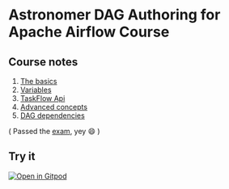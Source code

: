 # Astronomer DAG Authoring for Apache Airflow Course

## Course notes
1. [The basics](notes/1_the_basics.md)
1. [Variables](notes/2_variables.md)
1. [TaskFlow Api](notes/3_taskflow_api.md)
1. [Advanced concepts](notes/4_advanced_concepts.md)
1. [DAG dependencies](notes/5_dag_dependencies.md)


( Passed the [exam](https://www.credly.com/badges/7fade49e-55d8-4ee5-8a26-f91a3c8e2648), yey 😄 )

## Try it
[![Open in Gitpod](https://gitpod.io/button/open-in-gitpod.svg)](https://gitpod.io/#https://github.com/ovimihai/airflow-cert-dag-authoring)
